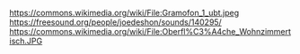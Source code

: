 https://commons.wikimedia.org/wiki/File:Gramofon_1_ubt.jpeg
https://freesound.org/people/joedeshon/sounds/140295/
https://commons.wikimedia.org/wiki/File:Oberfl%C3%A4che_Wohnzimmertisch.JPG
